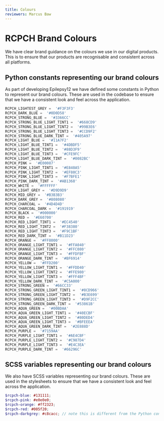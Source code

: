 ```yaml
---
title: Colours
reviewers: Marcus Baw
---
```


# RCPCH Brand Colours

We have clear brand guidance on the colours we use in our digital products. This is to ensure that our products are recognisable and consistent across all platforms.

## Python constants representing our brand colours

As part of developing Epilepsy12 we have defined some constants in Python to represent our brand colours. These are used in the codebase to ensure that we have a consistent look and feel across the application.

```python
RCPCH_LIGHTEST_GREY =  '#F3F3F3'
RCPCH_DARK_BLUE =  '#0D0D58'
RCPCH_STRONG_BLUE =  '#3366CC'
RCPCH_STRONG_BLUE_LIGHT_TINT1 =  '#668CD9'
RCPCH_STRONG_BLUE_LIGHT_TINT2 =  '#99B3E6'
RCPCH_STRONG_BLUE_LIGHT_TINT3 =  '#CCD9F2'
RCPCH_STRONG_BLUE_DARK_TINT =  '#405A97'
RCPCH_LIGHT_BLUE =  '#11A7F2'
RCPCH_LIGHT_BLUE_TINT1 =  '#4DBDF5'
RCPCH_LIGHT_BLUE_TINT2 =  '#88D3F9'
RCPCH_LIGHT_BLUE_TINT3 =  '#CFE9FC'
RCPCH_LIGHT_BLUE_DARK_TINT =  '#0082BC'
RCPCH_PINK =  '#E00087'
RCPCH_PINK_LIGHT_TINT1 =  '#E840A5'
RCPCH_PINK_LIGHT_TINT2 =  '#EF80C3'
RCPCH_PINK_LIGHT_TINT3 =  '#F7BFE1'
RCPCH_PINK_DARK_TINT =  '#AB1368'
RCPCH_WHITE =  '#FFFFFF'
RCPCH_LIGHT_GREY =  '#D9D9D9'
RCPCH_MID_GREY =  '#B3B3B3'
RCPCH_DARK_GREY =  '#808080'
RCPCH_CHARCOAL =  '#4D4D4D'
RCPCH_CHARCOAL_DARK =  '#191919'
RCPCH_BLACK =  '#000000'
RCPCH_RED =  '#E60700'
RCPCH_RED_LIGHT_TINT1 =  '#EC4540'
RCPCH_RED_LIGHT_TINT2 =  '#F38380'
RCPCH_RED_LIGHT_TINT3 =  '#F9C1BF'
RCPCH_RED_DARK_TINT =  '#B11D23'
RCPCH_ORANGE =  '#FF8000'
RCPCH_ORANGE_LIGHT_TINT1 =  '#FFA040'
RCPCH_ORANGE_LIGHT_TINT2 =  '#FFC080'
RCPCH_ORANGE_LIGHT_TINT3 =  '#FFDFBF'
RCPCH_ORANGE_DARK_TINT =  '#BF6914'
RCPCH_YELLOW =  '#FFD200'
RCPCH_YELLOW_LIGHT_TINT1 =  '#FFDD40'
RCPCH_YELLOW_LIGHT_TINT2 =  '#FFE980'
RCPCH_YELLOW_LIGHT_TINT3 =  '#FFF4BF'
RCPCH_YELLOW_DARK_TINT =  '#C5A000'
RCPCH_STRONG_GREEN =  '#66CC33'
RCPCH_STRONG_GREEN_LIGHT_TINT1 =  '#8CD966'
RCPCH_STRONG_GREEN_LIGHT_TINT2 =  '#B3E699'
RCPCH_STRONG_GREEN_LIGHT_TINT3 =  '#D9F2CC'
RCPCH_STRONG_GREEN_DARK_TINT =  '#53861B'
RCPCH_AQUA_GREEN =  '#00BDAA'
RCPCH_AQUA_GREEN_LIGHT_TINT1 =  '#40ECBF'
RCPCH_AQUA_GREEN_LIGHT_TINT2 =  '#80DED4'
RCPCH_AQUA_GREEN_LIGHT_TINT3 =  '#BFEEEA'
RCPCH_AQUA_GREEN_DARK_TINT =  '#2E888D'
RCPCH_PURPLE =  '#7159AA'
RCPCH_PURPLE_LIGHT_TINT1 =  '#AE4CBF'
RCPCH_PURPLE_LIGHT_TINT2 =  '#C987D4'
RCPCH_PURPLE_LIGHT_TINT3 =  '#E4C3EA'
RCPCH_PURPLE_DARK_TINT =  '#66296C'
```

## SCSS variables representing our brand colours

We also have SCSS variables representing our brand colours. These are used in the stylesheets to ensure that we have a consistent look and feel across the application.

```scss
$rcpch-blue: #131111;
$rcpch-pink: #e0e0e0;
$rcpch-orange: #ff2323;
$rcpch-red: #005f20;
$rcpch-darkgrey: #c8cacc; // note this is different from the Python constant equivalent
```

<!-- NOTE SEEMS TO BE AT LEAST ONE DISCREPANCY BETWEEN SCSS AND PYTHON - NEED TO CHECK -->
